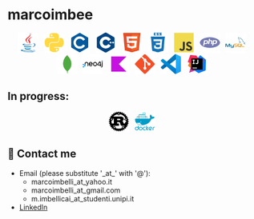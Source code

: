 # marcoimbee
<div align="center">
  <!-- JAVA --> <img src="https://github.com/devicons/devicon/blob/master/icons/java/java-original.svg" title="Java" alt="Java" width="40" height="40" /> &nbsp;
  <!-- PYTHON --> <img src="https://github.com/devicons/devicon/blob/master/icons/python/python-plain.svg" title="Python" alt="Python" width="40" height="40" /> &nbsp;
  <!-- C --> <img src="https://github.com/devicons/devicon/blob/master/icons/c/c-plain.svg" title="C" alt="C" width="40" heigth="40" /> &nbsp;
  <!-- C++ --> <img src="https://github.com/devicons/devicon/blob/master/icons/cplusplus/cplusplus-plain.svg" title="Cplusplus" alt="Cplusplus" width="40" height="40" /> &nbsp;
  <!-- HTML5 --> <img src="https://github.com/devicons/devicon/blob/master/icons/html5/html5-original.svg" title="HTML5" alt="HTML" width="40" height="40" /> &nbsp;
  <!-- CSS3 --> <img src="https://github.com/devicons/devicon/blob/master/icons/css3/css3-plain-wordmark.svg" title="CSS3" alt="CSS" width="40" height="40" /> &nbsp;
  <!-- JS --> <img src="https://github.com/devicons/devicon/blob/master/icons/javascript/javascript-original.svg" title="JS" alt="JavaScript" width="40" height="40" /> &nbsp;
  <!-- PHP --> <img src="https://github.com/devicons/devicon/blob/master/icons/php/php-plain.svg" title="php" alt="php" width="40" height="40" /> &nbsp;
  <!-- MYSQL --> <img src="https://github.com/devicons/devicon/blob/master/icons/mysql/mysql-original-wordmark.svg" title="MySQL" alt="MySQL" width="40" height="40" /> &nbsp;
  <!-- MONGODB --> <img src="https://github.com/devicons/devicon/blob/master/icons/mongodb/mongodb-plain.svg" title="MongoDB" alt="MongoDB" width="40" height="40" /> &nbsp;
  <!-- NEO4J --> <img src="https://github.com/devicons/devicon/blob/master/icons/neo4j/neo4j-original-wordmark.svg" title="Neo4J" alt="Neo4J" width="40" height="40" /> &nbsp;
  <!-- KOTLIN --> <img src="https://github.com/devicons/devicon/blob/master/icons/kotlin/kotlin-plain.svg" title="Kotlin" alt="Kotlin" width="40" height="40" /> &nbsp; 
  <!-- GIT --> <img src="https://github.com/devicons/devicon/blob/master/icons/git/git-plain.svg" title="Git" alt="Git" width="40" height="40" /> &nbsp;
  <!-- VSCODE --> <img src="https://github.com/devicons/devicon/blob/master/icons/vscode/vscode-original.svg" title="Vscode" alt="Vscode" width="40" height="40"/> &nbsp;
  <!-- INTELLIJ --> <img src="https://github.com/devicons/devicon/blob/master/icons/intellij/intellij-original.svg" title="IntelliJ" alt="IntelliJ" width="40" height="40" /> &nbsp;
</div>

## In progress:
<div align="center">
  <!-- REACTJS --> <!-- <img src="https://github.com/devicons/devicon/blob/master/icons/react/react-original-wordmark.svg" title="React" alt="React" width="40" height="40" /> &nbsp; -->
  <!-- RUST --> <img src="https://github.com/devicons/devicon/blob/master/icons/rust/rust-original.svg" title="Rust" alt="Rust" width="40" height="40" /> &nbsp;
<!--   DOCKER --> <img src="https://github.com/devicons/devicon/blob/master/icons/docker/docker-plain-wordmark.svg" title="Docker" alt="Docker" width="40" height="40" /> &nbsp;
  <!-- AWS --> <!-- <img src="https://github.com/devicons/devicon/blob/master/icons/amazonwebservices/amazonwebservices-original-wordmark.svg" title="AWS" alt="AWS" width="40" height="40" /> &nbsp;  -->
  <!-- SWIFT --> <!-- <img src="https://github.com/devicons/devicon/blob/master/icons/swift/swift-original.svg" title="Swift" alt="Swift" width="40" height="40" /> &nbsp; -->
</div>

## 🔗 Contact me
  - Email (please substitute '\_at\_' with '@'):
      - marcoimbelli_at_yahoo.it
      - marcoimbelli_at_gmail.com
      - m.imbellicai_at_studenti.unipi.it
  - [LinkedIn](https://www.linkedin.com/in/marco-imbelli-cai/)
